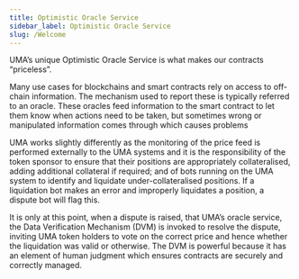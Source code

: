 ```yaml
---
title: Optimistic Oracle Service
sidebar_label: Optimistic Oracle Service
slug: /Welcome
---
```


UMA’s unique Optimistic Oracle Service is what makes our contracts “priceless”.

Many use cases for blockchains and smart contracts rely on access to off-chain information.  The mechanism used to report these is typically referred to an oracle.  These oracles feed information to the smart contract to let them know when actions need to be taken, but sometimes wrong or manipulated information comes through which causes problems

UMA works slightly differently as the monitoring of the price feed  is performed externally to the UMA systems and it is the responsibility of the token sponsor to ensure that their positions are appropriately collateralised, adding additional collateral if required; and of bots running on the UMA system to identify and liquidate under-collateralised positions.  If a liquidation bot makes an error and improperly liquidates a position, a dispute bot will flag this.  

It is only at this point, when a dispute is raised, that UMA’s oracle service, the Data Verification Mechanism (DVM) is invoked to resolve the dispute, inviting UMA token holders to vote on the correct price and hence whether the liquidation was valid or otherwise.  The DVM is powerful because it has an element of human judgment which ensures contracts are securely and correctly managed.
